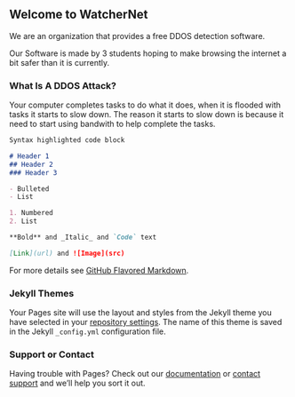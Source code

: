 ## Welcome to WatcherNet

We are an organization that provides a free DDOS detection software.

Our Software is made by 3 students hoping to make browsing the internet a bit safer than it is currently.

### What Is A DDOS Attack?

Your computer completes tasks to do what it does, when it is flooded with tasks it starts to slow down. The reason it starts to slow down is because it need to start using bandwith to help complete the tasks.

```markdown
Syntax highlighted code block

# Header 1
## Header 2
### Header 3

- Bulleted
- List

1. Numbered
2. List

**Bold** and _Italic_ and `Code` text

[Link](url) and ![Image](src)
```

For more details see [GitHub Flavored Markdown](https://guides.github.com/features/mastering-markdown/).

### Jekyll Themes

Your Pages site will use the layout and styles from the Jekyll theme you have selected in your [repository settings](https://github.com/TrueBlox/Testing-Website/settings). The name of this theme is saved in the Jekyll `_config.yml` configuration file.

### Support or Contact

Having trouble with Pages? Check out our [documentation](https://help.github.com/categories/github-pages-basics/) or [contact support](https://github.com/contact) and we’ll help you sort it out.
